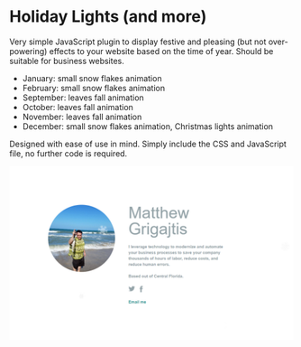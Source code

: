 # Holiday Lights (and more)

Very simple JavaScript plugin to display festive and pleasing (but not
over-powering) effects to your website based on the time of year. Should be
suitable for business websites.

- January: small snow flakes animation
- February: small snow flakes animation
- September: leaves fall animation
- October: leaves fall animation
- November: leaves fall animation
- December: small snow flakes animation, Christmas lights animation

Designed with ease of use in mind.  Simply include the CSS and JavaScript
file, no further code is required.

![Screen Shot](screenshot.png)

